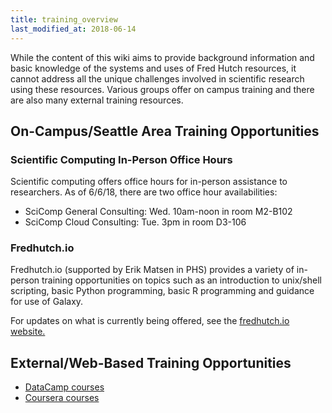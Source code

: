 ```yaml
---
title: training_overview
last_modified_at: 2018-06-14
---
```

While the content of this wiki aims to provide background information and basic knowledge of the systems and uses of Fred Hutch resources, it cannot address all the unique challenges involved in scientific research using these resources.  Various groups offer on campus training and there are also many external training resources.  

## On-Campus/Seattle Area Training Opportunities
### Scientific Computing In-Person Office Hours
Scientific computing offers office hours for in-person assistance to researchers.  As of 6/6/18, there are two office hour availabilities:

- SciComp General Consulting: Wed. 10am-noon in room M2-B102
- SciComp Cloud Consulting: Tue. 3pm in room D3-106


### Fredhutch.io
Fredhutch.io (supported by Erik Matsen in PHS) provides a variety of in-person training opportunities on topics such as an introduction to unix/shell scripting, basic Python programming, basic R programming and guidance for use of Galaxy.  

For updates on what is currently being offered, see the [fredhutch.io website.](http://www.fredhutch.io/)


## External/Web-Based Training Opportunities

- [DataCamp courses](https://www.datacamp.com/)
- [Coursera courses](https://www.coursera.org/)
